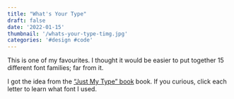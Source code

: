 ```yaml
---
title: "What's Your Type"
draft: false
date: '2022-01-15'
thumbnail: '/whats-your-type-timg.jpg'
categories: '#design #code'
---
```


This is one of my favourites. I thought it would be easier to put together 15 different font families; far from it.

I got the idea from the <a href="https://profilebooks.com/work/just-my-type/" target="_blank" rel="noopener noreferrer">“Just My Type” book</a> book. If you curious, click each letter to learn what font I used.
